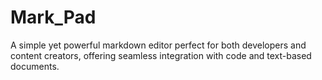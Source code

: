 # Mark_Pad
 A simple yet powerful markdown editor perfect for both developers and content creators, offering seamless integration with code and text-based documents.
